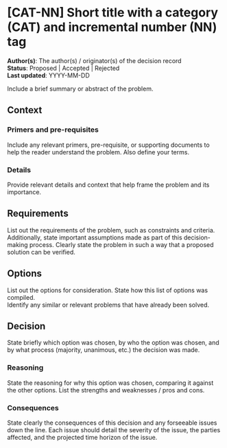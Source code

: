 # [CAT-NN] Short title with a category (CAT) and incremental number (NN) tag

**Author(s)**: The author(s) / originator(s) of the decision record  
**Status**: Proposed | Accepted | Rejected  
**Last updated**: YYYY-MM-DD  

Include a brief summary or abstract of the problem.

## Context

### Primers and pre-requisites

Include any relevant primers, pre-requisite, or supporting documents to help the reader understand the problem. Also define your terms.

### Details

Provide relevant details and context that help frame the problem and its importance.   

## Requirements

List out the requirements of the problem, such as constraints and criteria.
Additionally, state important assumptions made as part of this decision-making process.
Clearly state the problem in such a way that a proposed solution can be verified.  

## Options

List out the options for consideration. State how this list of options was compiled.  
Identify any similar or relevant problems that have already been solved.  

## Decision

State briefly which option was chosen, by who the option was chosen, and by what process (majority, unanimous, etc.) the decision was made.

### Reasoning

State the reasoning for why this option was chosen, comparing it against the other options. List the strengths and weaknesses / pros and cons.

### Consequences

State clearly the consequences of this decision and any forseeable issues down the line.
Each issue should detail the severity of the issue, the parties affected, and the projected time horizon of the issue.